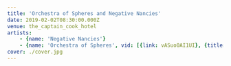 ```yaml
---
title: 'Orchestra of Spheres and Negative Nancies'
date: 2019-02-02T08:30:00.000Z
venue: the_captain_cook_hotel
artists:
    - {name: 'Negative Nancies'}
    - {name: 'Orchestra of Spheres', vid: [{link: vASuo0AI1UI}, {title: Ata, link: nElb0m_iY9M}, {link: mc1zxSffvfE}]}
cover: ./cover.jpg
---
```

